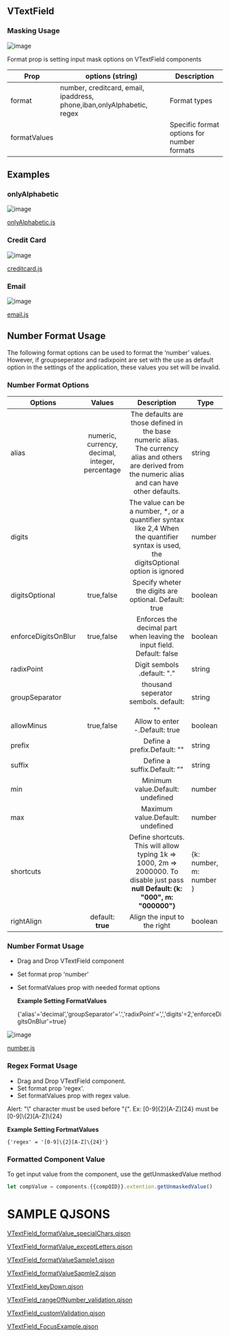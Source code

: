 ## VTextField

### Masking Usage

![image](https://cdn.softtech.com.tr/ngsp-quick/nemo/dev/mdImages/VTextField/textfield-1.png)

Format prop is setting input mask options on VTextField components

| Prop         | options (string)                            | Description                                |
| ------------ | ------------------------------------------- | ------------------------------------------ |
| format       | number, creditcard, email, ipaddress, phone,iban,onlyAlphabetic, regex | Format types                               |
| formatValues |                                             | Specific format options for number formats |


## Examples

### onlyAlphabetic 

![image](https://cdn.softtech.com.tr/ngsp-quick/nemo/dev/mdImages/VTextField/textfield-2.png)

[onlyAlphabetic.js](https://cdn.softtech.com.tr/ngsp-quick/nemo/dev/mdScripts/VTextField/onlyAlphabetic.js)

### Credit Card

![image](https://cdn.softtech.com.tr/ngsp-quick/nemo/dev/mdImages/VTextField/textfield-3.png)

[creditcard.js](https://cdn.softtech.com.tr/ngsp-quick/nemo/dev/mdScripts/VTextField/creditcard.js)

### Email

![image](https://cdn.softtech.com.tr/ngsp-quick/nemo/dev/mdImages/VTextField/textfield-4.png)

[email.js](https://cdn.softtech.com.tr/ngsp-quick/nemo/dev/mdScripts/VTextField/email.js)


## Number Format Usage

The following format options can be used to format the ‘number’ values. However, if groupseperator and radixpoint are set with the use as default option in the settings of the application, these values you set will be invalid.

### Number Format Options

| Options             |                     Values                      |                         Description                          | Type    |
| ------------------- | :---------------------------------------------: | :----------------------------------------------------------: | ------- |
| alias               | numeric, currency, decimal, integer, percentage | The defaults are those defined in the base numeric alias. The currency alias and others are derived from the numeric alias and can have other defaults. | string  |
| digits              |                                                 | The value can be a number, *, or a quantifier syntax like 2,4 When the quantifier syntax is used, the digitsOptional option is ignored | number  |
| digitsOptional      |                   true,false                    |    Specify wheter the digits are optional. Default: true     | boolean |
| enforceDigitsOnBlur |                   true,false                    | Enforces the decimal part when leaving the input field. Default: false | boolean |
| radixPoint          |                                                 |                 Digit sembols .default: "."                  | string  |
| groupSeparator      |                                                 |           thousand seperator sembols. default: ""            | string  |
| allowMinus          |                   true,false                    |                Allow to enter -.Default: true                | boolean |
| prefix              |                                                 |                 Define a prefix.Default: ""                  | string  |
| suffix              |                                                 |                 Define a suffix.Default: ""                  | string  |
| min                 |                                                 |               Minimum value.Default: undefined               | number  |
| max                 |                                                 |               Maximum value.Default: undefined               | number  |
|shortcuts|  | Define shortcuts. This will allow typing 1k => 1000, 2m => 2000000. To disable just pass **null** **Default: {k: "000", m: "000000"}** | {k: number, m: number }
| rightAlign          |              default: **true**                  |               Align the input to the right             | boolean  |


### Number Format Usage

- Drag and Drop VTextField component

- Set format prop 'number'

- Set formatValues prop with needed format options 

  **Example Setting FormatValues**

  {'alias'='decimal','groupSeparator'='.','radixPoint'=',','digits'=2,'enforceDigitsOnBlur'=true}


![image](https://cdn.softtech.com.tr/ngsp-quick/nemo/dev/mdImages/VTextField/textfield-5.png)

[number.js](https://cdn.softtech.com.tr/ngsp-quick/nemo/dev/mdScripts/VTextField/number.js)


### Regex Format Usage
- Drag and Drop VTextField component. 
- Set format prop 'regex'.
- Set formatValues prop with regex value.

Alert: "\\" character must be used before "{". Ex: [0-9]{2}[A-Z]{24} must be [0-9]\\{2}[A-Z]\\{24}

  **Example Setting FortmatValues**

    {'regex' = '[0-9]\{2}[A-Z]\{24}'}



### Formatted Component Value
To get input value from the component, use the getUnmaskedValue method
```ts
let compValue = components.{{compQID}}.extention.getUnmaskedValue()
```

# SAMPLE QJSONS

[VTextField_formatValue_specialChars.qjson](uploads/0be82fa140dd82e7c297d2ad1ded914a/VTextField_formatValue_specialChars.qjson)

[VTextField_formatValue_exceptLetters.qjson](uploads/34ba3f861728bff7f7e64b08a55c71c3/VTextField_formatValue_exceptLetters.qjson)

[VTextField_formatValueSample1.qjson](uploads/241fc0269e08139459688e9de5333225/VTextField_formatValueSample1.qjson)

[VTextField_formatValueSapmle2.qjson](uploads/e4903193181e43ec451bdd79efa3bb21/VTextField_formatValueSapmle2.qjson)

[VTextField_keyDown.qjson](uploads/3160b170db17f30a24545d80dc72b817/VTextField_keyDown.qjson)

[VTextField_rangeOfNumber_validation.qjson](uploads/8c03990c53986c45df181f78cddca07c/VTextField_rangeOfNumber_validation.qjson)

[VTextField_customValidation.qjson](uploads/c34799c2268d4e6f61ab4e712772be64/VTextField_customValidation.qjson)

[VTextField_FocusExample.qjson](uploads/f3147c3efc876a45be8f63f54dbf4401/VTextField_FocusExample.qjson)

<!-- NLP: Input alanı kullanımı | Textfield | Textfield kullanımı | Girdi yazma | Sayı değeri girme | Input formatlama | Kullanıcıdan input alma | İnteraktif olarak veri girme | Input değerini başka componentte kullanma | Input değerini nasıl tutarım | Kullanıcıdan data alma | Kullanıcıdan nasıl data alırım | Yazı girme | Sayı girme | Girilen değere karakter sınırı eklemek istiyorum | Alana değer girilemesin istiyrum | Textfield disable yapma | Input | Text input | Standart input | Textfield formatları | Textfield properties | Textfield methods | Textfield formats -->